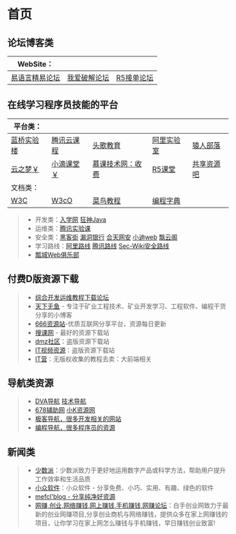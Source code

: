# 首页



## 论坛博客类

| WebSite：                             |                                         |                                           |
| ------------------------------------- | --------------------------------------- | ----------------------------------------- |
| [易语言精易论坛](https://bbs.125.la/) | [我爱破解论坛](https://www.52pojie.cn/) | [R5接单论坛](https://www.r5.cn/forum.php) |



## 在线学习程序员技能的平台

| 平台类：                              |                                                      |                                               |                                                              |                                      |
| ------------------------------------- | ---------------------------------------------------- | --------------------------------------------- | ------------------------------------------------------------ | ------------------------------------ |
| [蓝桥实验楼](https://www.lanqiao.cn/) | [腾讯云课程](https://cloud.tencent.com/edu/learning) | [头歌教育](https://www.educoder.net/)         | [阿里实验室](https://developer.aliyun.com/adc/labs/?spm=a2c6h.13858375.0.0.468f3cf2DLkhsf) | [猿人部落](https://www.97yrbl.com/)  |
| [云之梦￥](http://www.yzmedu.com/)    | [小滴课堂￥](https://xdclass.net/)                   | [慕课技术网：收费](https://coding.imooc.com/) | [R5课堂](https://www.r5.cn/video.html)                       | [共享资源吧](https://www.zygx8.com/) |
| 文档类：                              |                                                      |                                               |                                                              |                                      |
| [W3C](https://www.w3cschool.cn/)      | [W3cO](http://w3c0.com/)                             | [菜鸟教程](https://www.runoob.com/)           | [编程字典](https://codingdict.com/tutorials)                 |                                      |

>- 开发类：[入学网](https://www.wldeer.com/)    [狂神Java](https://www.kuangstudy.com/)  
>- 运维类：[腾讯实验课](https://cloud.tencent.com/lab/labslist)
>- 安全类：[黑客街](https://www.hackjie.com/)    [漏洞银行](https://skills.bugbank.cn/)   [合天网安](https://www.hetianlab.com/)    [小迪web](https://www.bilibili.com/video/av374994720/)    [飘云阁](https://www.chinapyg.com/)
>- 学习路线：[阿里路线](https://developer.aliyun.com/learning)   [腾讯路线](https://cloud.tencent.com/edu/learning)  [Sec-Wiki安全路线](https://www.sec-wiki.com/skill)   
>- [瓢城Web俱乐部](https://www.ycku.com/)

## 付费D版资源下载

>- [综合开发运维教程下载论坛](http://www.52download.cn/wpcourse/)   
>- [天下无鱼](https://shikey.com/) - 专注于矿业工程技术、矿业开发学习、工程软件、编程干货分享的小博客
>- [666资源站](https://666java.com/)-优质互联网分享平台，资源每日更新
>- [搜课网](https://www.soke.me/) - 最好的资源下载站
>- [dmz社区](https://www.dmzshequ.com/)：盗版资源下载站
>- [IT视频资源](https://www.97yrbl.com/)：盗版资源下载站
>- [IT营](https://www.itying.com/)：无版权收集的教程去卖：大前端相关
>

## 导航类资源 

> -  [DVA导航](http://www.dva520.com/)  [技术导航](https://www.daohangtx.com/)  
> -  [678辅助网](https://www.6788g.com/)   [小K资源网](https://www.xkwo.com/)
> -  [极客导航，很多开发相关的网站](https://tool.zmki.cn/)
> -  [编程导航，很多程序员的资源](https://www.code-nav.cn/resources)

## 新闻类

> -  [少数派](https://sspai.com/)：少数派致力于更好地运用数字产品或科学方法，帮助用户提升工作效率和生活品质
> -  [小众软件](https://www.appinn.com/)：小众软件 - 分享免费、小巧、实用、有趣、绿色的软件
> -  [mefcl'blog - 分享纯净好资源](https://www.mefcl.com/)
> -  [网赚,创业,网络赚钱,网上赚钱,手机赚钱,网赚论坛](https://www.heishou.org/)：白手创业网致力于最新的创业网赚项目,分享创业商机与网络赚钱，提供众多在家上网赚钱的项目，让你学习在家上网怎么赚钱与手机赚钱，早日赚钱创业致富!

